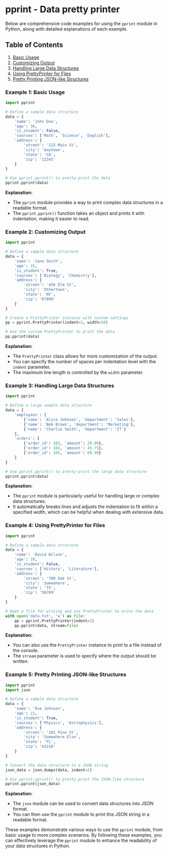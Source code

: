# pprint - Data pretty printer

Below are comprehensive code examples for using the `pprint` module in Python, along with detailed explanations of each example.

## Table of Contents

1. [Basic Usage](#example-1-basic-usage)
2. [Customizing Output](#example-2-customizing-output)
3. [Handling Large Data Structures](#example-3-handling-large-data-structures)
4. [Using PrettyPrinter for Files](#example-4-using-prettyprinter-for-files)
5. [Pretty Printing JSON-like Structures](#example-5-pretty-printing-json-like-structures)

### Example 1: Basic Usage

```python
import pprint

# Define a sample data structure
data = {
    'name': 'John Doe',
    'age': 30,
    'is_student': False,
    'courses': ['Math', 'Science', 'English'],
    'address': {
        'street': '123 Main St',
        'city': 'Anytown',
        'state': 'CA',
        'zip': '12345'
    }
}

# Use pprint.pprint() to pretty-print the data
pprint.pprint(data)
```

**Explanation:**
- The `pprint` module provides a way to print complex data structures in a readable format.
- The `pprint.pprint()` function takes an object and prints it with indentation, making it easier to read.

### Example 2: Customizing Output

```python
import pprint

# Define a sample data structure
data = {
    'name': 'Jane Smith',
    'age': 35,
    'is_student': True,
    'courses': ['Biology', 'Chemistry'],
    'address': {
        'street': '456 Elm St',
        'city': 'Othertown',
        'state': 'NY',
        'zip': '67890'
    }
}

# Create a PrettyPrinter instance with custom settings
pp = pprint.PrettyPrinter(indent=2, width=50)

# Use the custom PrettyPrinter to print the data
pp.pprint(data)
```

**Explanation:**
- The `PrettyPrinter` class allows for more customization of the output.
- You can specify the number of spaces per indentation level with the `indent` parameter.
- The maximum line length is controlled by the `width` parameter.

### Example 3: Handling Large Data Structures

```python
import pprint

# Define a large sample data structure
data = {
    'employees': [
        {'name': 'Alice Johnson', 'department': 'Sales'},
        {'name': 'Bob Brown', 'department': 'Marketing'},
        {'name': 'Charlie Smith', 'department': 'IT'}
    ],
    'orders': [
        {'order_id': 101, 'amount': 29.99},
        {'order_id': 102, 'amount': 45.75},
        {'order_id': 103, 'amount': 69.49}
    ]
}

# Use pprint.pprint() to pretty-print the large data structure
pprint.pprint(data)
```

**Explanation:**
- The `pprint` module is particularly useful for handling large or complex data structures.
- It automatically breaks lines and adjusts the indentation to fit within a specified width, which can be helpful when dealing with extensive data.

### Example 4: Using PrettyPrinter for Files

```python
import pprint

# Define a sample data structure
data = {
    'name': 'David Wilson',
    'age': 28,
    'is_student': False,
    'courses': ['History', 'Literature'],
    'address': {
        'street': '789 Oak St',
        'city': 'Somewhere',
        'state': 'TX',
        'zip': '56789'
    }
}

# Open a file for writing and use PrettyPrinter to write the data
with open('data.txt', 'w') as file:
    pp = pprint.PrettyPrinter(indent=2)
    pp.pprint(data, stream=file)
```

**Explanation:**
- You can also use the `PrettyPrinter` instance to print to a file instead of the console.
- The `stream` parameter is used to specify where the output should be written.

### Example 5: Pretty Printing JSON-like Structures

```python
import pprint
import json

# Define a sample data structure
data = {
    'name': 'Eve Johnson',
    'age': 22,
    'is_student': True,
    'courses': ['Physics', 'Astrophysics'],
    'address': {
        'street': '101 Pine St',
        'city': 'Somewhere Else',
        'state': 'FL',
        'zip': '43210'
    }
}

# Convert the data structure to a JSON string
json_data = json.dumps(data, indent=2)

# Use pprint.pprint() to pretty-print the JSON-like structure
pprint.pprint(json_data)
```

**Explanation:**
- The `json` module can be used to convert data structures into JSON format.
- You can then use the `pprint` module to print this JSON string in a readable format.

These examples demonstrate various ways to use the `pprint` module, from basic usage to more complex scenarios. By following these examples, you can effectively leverage the `pprint` module to enhance the readability of your data structures in Python.
